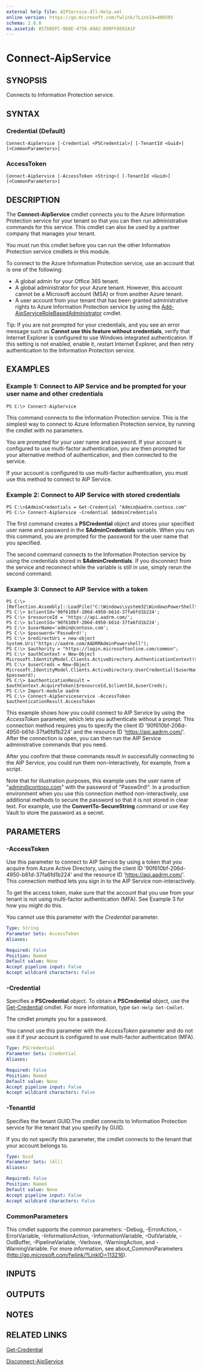 ```yaml
---
external help file: AIPService.dll-Help.xml
online version: https://go.microsoft.com/fwlink/?LinkId=400595
schema: 2.0.0
ms.assetid: 857D8EFC-9D6E-4756-A9A2-B90FF8E02A1F
---
```


# Connect-AipService

## SYNOPSIS
Connects to Information Protection service.

## SYNTAX

### Credential (Default)
```
Connect-AipService [-Credential <PSCredential>] [-TenantId <Guid>] [<CommonParameters>]
```

### AccessToken
```
Connect-AipService [-AccessToken <String>] [-TenantId <Guid>] [<CommonParameters>]
```

## DESCRIPTION
The **Connect-AipService** cmdlet connects you to the Azure Information Protection service for your tenant so that you can then run administrative commands for this service. This cmdlet can also be used by a partner company that manages your tenant.

You must run this cmdlet before you can run the other Information Protection service cmdlets in this module.

To connect to the Azure Information Protection service, use an account that is one of the following:
- A global admin for your Office 365 tenant.
- A global administrator for your Azure tenant. However, this account cannot be a Microsoft account (MSA) or from another Azure tenant.
- A user account from your tenant that has been granted administrative rights to Azure Information Protection service by using the [Add-AipServiceRoleBasedAdministrator](./Add-AipServiceRoleBasedAdministrator.md) cmdlet.

Tip: If you are not prompted for your credentials, and you see an error message such as **Cannot use this feature without credentials**, verify that Internet Explorer is configured to use Windows integrated authentication. If this setting is not enabled, enable it, restart Internet Explorer, and then retry authentication to the Information Protection service.

## EXAMPLES

### Example 1: Connect to AIP Service and be prompted for your user name and other credentials
```
PS C:\> Connect-AipService
```

This command connects to the Information Protection service. This is the simplest way to connect to Azure Information Protection service, by running the cmdlet with no parameters.

You are prompted for your user name and password. If your account is configured to use multi-factor authentication, you are then prompted for your alternative method of authentication, and then connected to the service.

If your account is configured to use multi-factor authentication, you must use this method to connect to AIP Service.

### Example 2: Connect to AIP Service with stored credentials
```
PS C:\>$AdminCredentials = Get-Credential "Admin@aadrm.contoso.com"
PS C:\> Connect-AipService -Credential $AdminCredentials
```

The first command creates a **PSCredential** object and stores your specified user name and password in the **$AdminCredentials** variable. When you run this command, you are prompted for the password for the user name that you specified.

The second command connects to the Information Protection service by using the credentials stored in **$AdminCredentials**. If you disconnect from the service and reconnect while the variable is still in use, simply rerun the second command.

### Example 3: Connect to AIP Service with a token
```
PS C:\>[Reflection.Assembly]::LoadFile("C:\Windows\system32\WindowsPowerShell\v1.0\Modules\AADRM\Microsoft.IdentityModel.Clients.ActiveDirectory.dll")
PS C:\> $clientId='90f610bf-206d-4950-b61d-37fa6fd1b224';
PS C:\> $resourceId = 'https://api.aadrm.com/';
PS C:\> $clientId='90f610bf-206d-4950-b61d-37fa6fd1b224';
PS C:\> $userName='admin@contoso.com';
PS C:\> $password='Passw0rd!';
PS C:\> $redirectUri = new-object System.Uri("https://aadrm.com/AADRMAdminPowershell");
PS C:\> $authority = "https://login.microsoftonline.com/common";
PS C:\> $authContext = New-Object Microsoft.IdentityModel.Clients.ActiveDirectory.AuthenticationContext($authority);
PS C:\> $userCreds = New-Object Microsoft.IdentityModel.Clients.ActiveDirectory.UserCredential($userName, $password);
PS C:\> $authenticationResult = $authContext.AcquireToken($resourceId,$clientId,$userCreds);
PS C:\> Import-module aadrm
PS C:\> Connect-AipServiceservice -AccessToken $authenticationResult.AccessToken
```

This example shows how you could connect to AIP Service by using the *AccessToken* parameter, which lets you authenticate without a prompt. This connection method requires you to specify the client ID '90f610bf-206d-4950-b61d-37fa6fd1b224' and the resource ID 'https://api.aadrm.com/'. After the connection is open, you can then run the AIP Service administrative commands that you need.

After you confirm that these commands result in successfully connecting to the AIP Service, you could run them non-interactively, for example, from a script.

Note that for illustration purposes, this example uses the user name of "admin@contoso.com" with the password of "Passw0rd!". In a production environment when you use this connection method non-interactively, use additional methods to secure the password so that it is not stored in clear text. For example, use the **ConvertTo-SecureString** command or use Key Vault to store the password as a secret.

## PARAMETERS

### -AccessToken
Use this parameter to connect to AIP Service by using a token that you acquire from Azure Active Directory, using the client ID '90f610bf-206d-4950-b61d-37fa6fd1b224' and the resource ID 'https://api.aadrm.com/'. This connection method lets you sign in to the AIP Service non-interactively.

To get the access token, make sure that the account that you use from your tenant is not using multi-factor authentication (MFA). See Example 3 for how you might do this.

You cannot use this parameter with the *Credential* parameter.

```yaml
Type: String
Parameter Sets: AccessToken
Aliases:

Required: False
Position: Named
Default value: None
Accept pipeline input: False
Accept wildcard characters: False
```

### -Credential
Specifies a **PSCredential** object. To obtain a **PSCredential** object, use the [Get-Credential](http://go.microsoft.com/fwlink/?LinkID=293936) cmdlet. For more information, type `Get-Help Get-Cmdlet`.

The cmdlet prompts you for a password.

You cannot use this parameter with the *AccessToken* parameter and do not use it if your account is configured to use multi-factor authentication (MFA).

```yaml
Type: PSCredential
Parameter Sets: Credential
Aliases:

Required: False
Position: Named
Default value: None
Accept pipeline input: False
Accept wildcard characters: False
```

### -TenantId
Specifies the tenant GUID.The cmdlet connects to Information Protection service for the tenant that you specify by GUID.

If you do not specify this parameter, the cmdlet connects to the tenant that your account belongs to.

```yaml
Type: Guid
Parameter Sets: (All)
Aliases:

Required: False
Position: Named
Default value: None
Accept pipeline input: False
Accept wildcard characters: False
```

### CommonParameters
This cmdlet supports the common parameters: -Debug, -ErrorAction, -ErrorVariable, -InformationAction, -InformationVariable, -OutVariable, -OutBuffer, -PipelineVariable, -Verbose, -WarningAction, and -WarningVariable. For more information, see about_CommonParameters (http://go.microsoft.com/fwlink/?LinkID=113216).

## INPUTS

## OUTPUTS

## NOTES

## RELATED LINKS

[Get-Credential](https://go.microsoft.com/fwlink/?LinkID=293936)

[Disconnect-AipService](./Disconnect-AipService.md)
